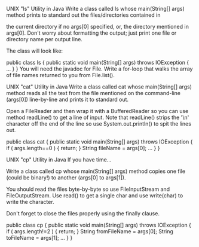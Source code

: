 UNIX "ls" Utility in Java
Write a class called ls whose main(String[] args) method prints to standard out the files/directories contained in

the current directory if no args[0] specified, or,
the directory mentioned in args[0].
Don't worry about formatting the output; just print one file or directory name per output line.

The class will look like:

public class ls {
    public static void main(String[] args) throws IOException {
	...
    }
}
You will need the javadoc for File. Write a for-loop that walks the array of file names returned to you from File.list().


UNIX "cat" Utility in Java
Write a class called cat whose main(String[] args) method reads all the text from the file mentioned on the command-line (args[0]) line-by-line and prints it to standard out.

Open a FileReader and then wrap it with a BufferedReader so you can use method readLine() to get a line of input. Note that readLine() strips the '\n' character off the end of the line so use System.out.println() to spit the lines out.

public class cat {
    public static void main(String[] args) throws IOException {
        if ( args.length==0 ) {
            return;
        }
	String fileName = args[0];
	...
    }
}


UNIX "cp" Utility in Java
If you have time...

Write a class called cp whose main(String[] args) method copies one file (could be binary!) to another (args[0] to args[1]).

You should read the files byte-by-byte so use FileInputStream and FileOutputStream. Use read() to get a single char and use write(char) to write the character.

Don't forget to close the files properly using the finally clause.

public class cp {
    public static void main(String[] args) throws IOException {
        if ( args.length!=2 ) {
            return;
        }
	String fromFileName = args[0];
	String toFileName = args[1];
	...
    }
}
